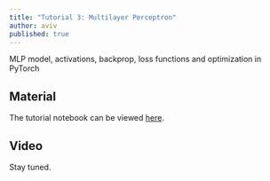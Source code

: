 ```yaml
---
title: "Tutorial 3: Multilayer Perceptron"
author: aviv
published: true
---
```


MLP model, activations, backprop, loss functions and optimization in PyTorch

## Material

The tutorial notebook can be viewed [here](https://nbviewer.jupyter.org/github/vistalab-technion/cs236781-tutorials/blob/master/t03/tutorial3-MLP.ipynb).

## Video

Stay tuned.
